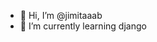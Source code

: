 - 👋 Hi, I’m @jimitaaab
- 🌱 I’m currently learning django
  

<!---
jimitaaab/jimitaaab is a ✨ special ✨ repository because its `README.md` (this file) appears on your GitHub profile.
You can click the Preview link to take a look at your changes.
--->
